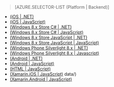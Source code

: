 > [AZURE.SELECTOR-LIST (Platform | Backend)]
- [(iOS | .NET)](../articles/mobile-services-dotnet-backend-ios-authorize-users-in-scripts.md)
- [(iOS | JavaScript)](../articles/mobile-services-ios-authorize-users-in-scripts.md)
- [(Windows 8.x Store C# | .NET)](../articles/mobile-services-dotnet-backend-windows-store-dotnet-authorize-users-in-scripts.md)
- [(Windows 8.x Store C# | JavaScript)](../articles/mobile-services-windows-store-dotnet-authorize-users-in-scripts.md)
- [(Windows 8.x Store JavaScript | .NET)](../articles/mobile-services-dotnet-backend-windows-store-javascript-authorize-users-in-scripts.md)
- [(Windows 8.x Store JavaScript | JavaScript)](../articles/mobile-services-windows-store-javascript-authorize-users-in-scripts.md)
- [(Windows Phone Silverlight 8.x | .NET)](../articles/mobile-services-dotnet-backend-windows-phone-authorize-users-in-scripts.md)
- [(Windows Phone Silverlight 8.x | Javascript)](../articles/mobile-services-windows-phone-authorize-users-in-scripts.md)
- [(Android | .NET)](../articles/mobile-services-dotnet-backend-android-authorize-users-in-scripts.md)
- [(Android | JavaScript)](../articles/mobile-services-android-authorize-users-in-scripts.md)
- [(HTML | JavaScript)](../articles/mobile-services-html-authorize-users-in-scripts.md)
- [(Xamarin.iOS | JavaScript)](../articles/partner-xamarin-mobile-services-ios-authorize-users-in-scripts.md)
data/)
- [(Xamarin.Android | JavaScript)](../articles/partner-xamarin-mobile-services-android-authorize-users-in-scripts.md)

<!---HONumber=August15_HO6-->